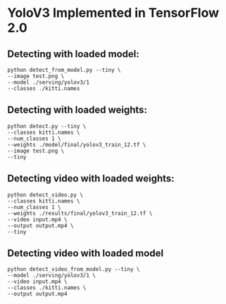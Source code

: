 # YoloV3 Implemented in TensorFlow 2.0

## Detecting with loaded model:

```
python detect_from_model.py --tiny \                                                                                                                                                                
--image test.png \
--model ./serving/yolov3/1
--classes ./kitti.names
```

## Detecting with loaded weights:

```
python detect.py --tiny \
--classes kitti.names \
--num_classes 1 \
--weights ./model/final/yolov3_train_12.tf \
--image test.png \
--tiny
```

## Detecting video with loaded weights:

```
python detect_video.py \                                                                                                                                                                        
--classes kitti.names \
--num_classes 1 \
--weights ./results/final/yolov3_train_12.tf \
--video input.mp4 \
--output output.mp4 \
--tiny
```

## Detecting video with loaded model

```
python detect_video_from_model.py --tiny \                                                                                                                                                     
--model ./serving/yolov3/1 \
--video input.mp4 \
--classes ./kitti.names \
--output output.mp4
```
